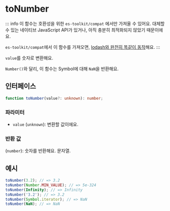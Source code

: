 # toNumber

::: info
이 함수는 호환성을 위한 `es-toolkit/compat` 에서만 가져올 수 있어요. 대체할 수 있는 네이티브 JavaScript API가 있거나, 아직 충분히 최적화되지 않았기 때문이에요.

`es-toolkit/compat`에서 이 함수를 가져오면, [lodash와 완전히 똑같이 동작](../../../compatibility.md)해요.
:::

`value`를 숫자로 변환해요.

`Number()`와 달리, 이 함수는 Symbol에 대해 `NaN`을 반환해요.

## 인터페이스

```typescript
function toNumber(value?: unknown): number;
```

### 파라미터

- `value` (`unknown`): 변환할 값이에요.

### 반환 값

(`number`): 숫자를 반환해요.
문자열.

## 예시

```typescript
toNumber(3.2); // => 3.2
toNumber(Number.MIN_VALUE); // => 5e-324
toNumber(Infinity); // => Infinity
toNumber('3.2'); // => 3.2
toNumber(Symbol.iterator); // => NaN
toNumber(NaN); // => NaN
```
